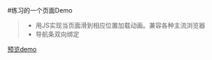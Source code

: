#练习的一个页面Demo
> * 用JS实现当页面滑到相应位置加载动画。兼容各种主流浏览器
> * 导航条双向绑定

[预览demo](https://zhouxingzu.github.io/Practice-Demo/)
